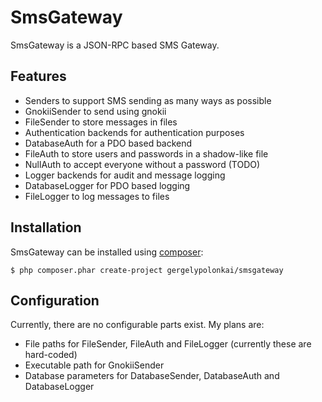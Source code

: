 SmsGateway
==========

SmsGateway is a JSON-RPC based SMS Gateway.

Features
--------

* Senders to support SMS sending as many ways as possible
 * GnokiiSender to send using gnokii
 * FileSender to store messages in files
* Authentication backends for authentication purposes
 * DatabaseAuth for a PDO based backend
 * FileAuth to store users and passwords in a shadow-like file
 * NullAuth to accept everyone without a password (TODO)
* Logger backends for audit and message logging
 * DatabaseLogger for PDO based logging
 * FileLogger to log messages to files

Installation
------------

SmsGateway can be installed using [composer](http://getcomposer.org/):

    $ php composer.phar create-project gergelypolonkai/smsgateway


Configuration
-------------

Currently, there are no configurable parts exist. My plans are:

* File paths for FileSender, FileAuth and FileLogger (currently these are
  hard-coded)
* Executable path for GnokiiSender
* Database parameters for DatabaseSender, DatabaseAuth and DatabaseLogger

